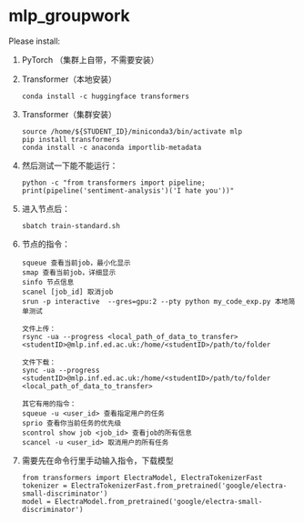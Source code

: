 # mlp_groupwork

Please install:

1. PyTorch （集群上自带，不需要安装）

2. Transformer（本地安装）

   ```
   conda install -c huggingface transformers
   ```

3. Transformer（集群安装）

   ```
   source /home/${STUDENT_ID}/miniconda3/bin/activate mlp
   pip install transformers
   conda install -c anaconda importlib-metadata
   ```

4. 然后测试一下能不能运行：

   ```
   python -c "from transformers import pipeline; print(pipeline('sentiment-analysis')('I hate you'))"
   ```

5. 进入节点后：

   ```
   sbatch train-standard.sh
   ```

6. 节点的指令：

   ```
   squeue 查看当前job，最小化显示
   smap 查看当前job，详细显示
   sinfo 节点信息
   scanel [job_id] 取消job
   srun -p interactive  --gres=gpu:2 --pty python my_code_exp.py 本地简单测试
   
   文件上传：
   rsync -ua --progress <local_path_of_data_to_transfer> <studentID>@mlp.inf.ed.ac.uk:/home/<studentID>/path/to/folder
   
   文件下载：
   sync -ua --progress <studentID>@mlp.inf.ed.ac.uk:/home/<studentID>/path/to/folder <local_path_of_data_to_transfer>
   
   其它有用的指令：
   squeue -u <user_id> 查看指定用户的任务
   sprio 查看你当前任务的优先级
   scontrol show job <job_id> 查看job的所有信息
   scancel -u <user_id> 取消用户的所有任务
   ```
   

7. 需要先在命令行里手动输入指令，下载模型

   ```
   from transformers import ElectraModel, ElectraTokenizerFast
   tokenizer = ElectraTokenizerFast.from_pretrained('google/electra-small-discriminator')
   model = ElectraModel.from_pretrained('google/electra-small-discriminator')
   ```

   